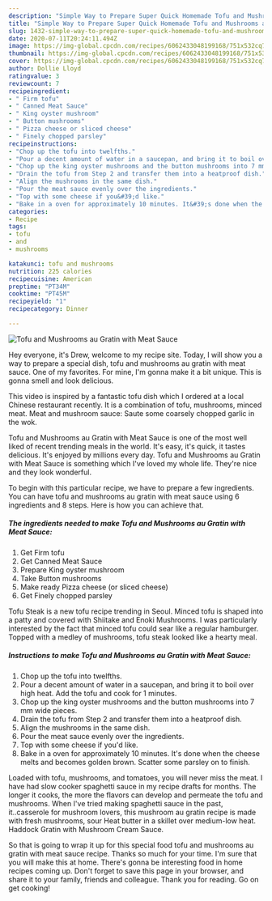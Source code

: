 ```yaml
---
description: "Simple Way to Prepare Super Quick Homemade Tofu and Mushrooms au Gratin with Meat Sauce"
title: "Simple Way to Prepare Super Quick Homemade Tofu and Mushrooms au Gratin with Meat Sauce"
slug: 1432-simple-way-to-prepare-super-quick-homemade-tofu-and-mushrooms-au-gratin-with-meat-sauce
date: 2020-07-11T20:24:11.494Z
image: https://img-global.cpcdn.com/recipes/6062433048199168/751x532cq70/tofu-and-mushrooms-au-gratin-with-meat-sauce-recipe-main-photo.jpg
thumbnail: https://img-global.cpcdn.com/recipes/6062433048199168/751x532cq70/tofu-and-mushrooms-au-gratin-with-meat-sauce-recipe-main-photo.jpg
cover: https://img-global.cpcdn.com/recipes/6062433048199168/751x532cq70/tofu-and-mushrooms-au-gratin-with-meat-sauce-recipe-main-photo.jpg
author: Dollie Lloyd
ratingvalue: 3
reviewcount: 7
recipeingredient:
- " Firm tofu"
- " Canned Meat Sauce"
- " King oyster mushroom"
- " Button mushrooms"
- " Pizza cheese or sliced cheese"
- " Finely chopped parsley"
recipeinstructions:
- "Chop up the tofu into twelfths."
- "Pour a decent amount of water in a saucepan, and bring it to boil over high heat. Add the tofu and cook for 1 minutes."
- "Chop up the king oyster mushrooms and the button mushrooms into 7 mm wide pieces."
- "Drain the tofu from Step 2 and transfer them into a heatproof dish."
- "Align the mushrooms in the same dish."
- "Pour the meat sauce evenly over the ingredients."
- "Top with some cheese if you&#39;d like."
- "Bake in a oven for approximately 10 minutes. It&#39;s done when the cheese melts and becomes golden brown. Scatter some parsley on to finish."
categories:
- Recipe
tags:
- tofu
- and
- mushrooms

katakunci: tofu and mushrooms 
nutrition: 225 calories
recipecuisine: American
preptime: "PT34M"
cooktime: "PT45M"
recipeyield: "1"
recipecategory: Dinner

---
```



![Tofu and Mushrooms au Gratin with Meat Sauce](https://img-global.cpcdn.com/recipes/6062433048199168/751x532cq70/tofu-and-mushrooms-au-gratin-with-meat-sauce-recipe-main-photo.jpg)

Hey everyone, it's Drew, welcome to my recipe site. Today, I will show you a way to prepare a special dish, tofu and mushrooms au gratin with meat sauce. One of my favorites. For mine, I'm gonna make it a bit unique. This is gonna smell and look delicious.

This video is inspired by a fantastic tofu dish which I ordered at a local Chinese restaurant recently. It is a combination of tofu, mushrooms, minced meat. Meat and mushroom sauce: Saute some coarsely chopped garlic in the wok.

Tofu and Mushrooms au Gratin with Meat Sauce is one of the most well liked of recent trending meals in the world. It's easy, it's quick, it tastes delicious. It's enjoyed by millions every day. Tofu and Mushrooms au Gratin with Meat Sauce is something which I've loved my whole life. They're nice and they look wonderful.


To begin with this particular recipe, we have to prepare a few ingredients. You can have tofu and mushrooms au gratin with meat sauce using 6 ingredients and 8 steps. Here is how you can achieve that.

<!--inarticleads1-->

##### The ingredients needed to make Tofu and Mushrooms au Gratin with Meat Sauce:

1. Get  Firm tofu
1. Get  Canned Meat Sauce
1. Prepare  King oyster mushroom
1. Take  Button mushrooms
1. Make ready  Pizza cheese (or sliced cheese)
1. Get  Finely chopped parsley


Tofu Steak is a new tofu recipe trending in Seoul. Minced tofu is shaped into a patty and covered with Shiitake and Enoki Mushrooms. I was particularly interested by the fact that minced tofu could sear like a regular hamburger. Topped with a medley of mushrooms, tofu steak looked like a hearty meal. 

<!--inarticleads2-->

##### Instructions to make Tofu and Mushrooms au Gratin with Meat Sauce:

1. Chop up the tofu into twelfths.
1. Pour a decent amount of water in a saucepan, and bring it to boil over high heat. Add the tofu and cook for 1 minutes.
1. Chop up the king oyster mushrooms and the button mushrooms into 7 mm wide pieces.
1. Drain the tofu from Step 2 and transfer them into a heatproof dish.
1. Align the mushrooms in the same dish.
1. Pour the meat sauce evenly over the ingredients.
1. Top with some cheese if you&#39;d like.
1. Bake in a oven for approximately 10 minutes. It&#39;s done when the cheese melts and becomes golden brown. Scatter some parsley on to finish.


Loaded with tofu, mushrooms, and tomatoes, you will never miss the meat. I have had slow cooker spaghetti sauce in my recipe drafts for months. The longer it cooks, the more the flavors can develop and permeate the tofu and mushrooms. When I&#39;ve tried making spaghetti sauce in the past, it..casserole for mushroom lovers, this mushroom au gratin recipe is made with fresh mushrooms, sour Heat butter in a skillet over medium-low heat. Haddock Gratin with Mushroom Cream Sauce. 

So that is going to wrap it up for this special food tofu and mushrooms au gratin with meat sauce recipe. Thanks so much for your time. I'm sure that you will make this at home. There's gonna be interesting food in home recipes coming up. Don't forget to save this page in your browser, and share it to your family, friends and colleague. Thank you for reading. Go on get cooking!
